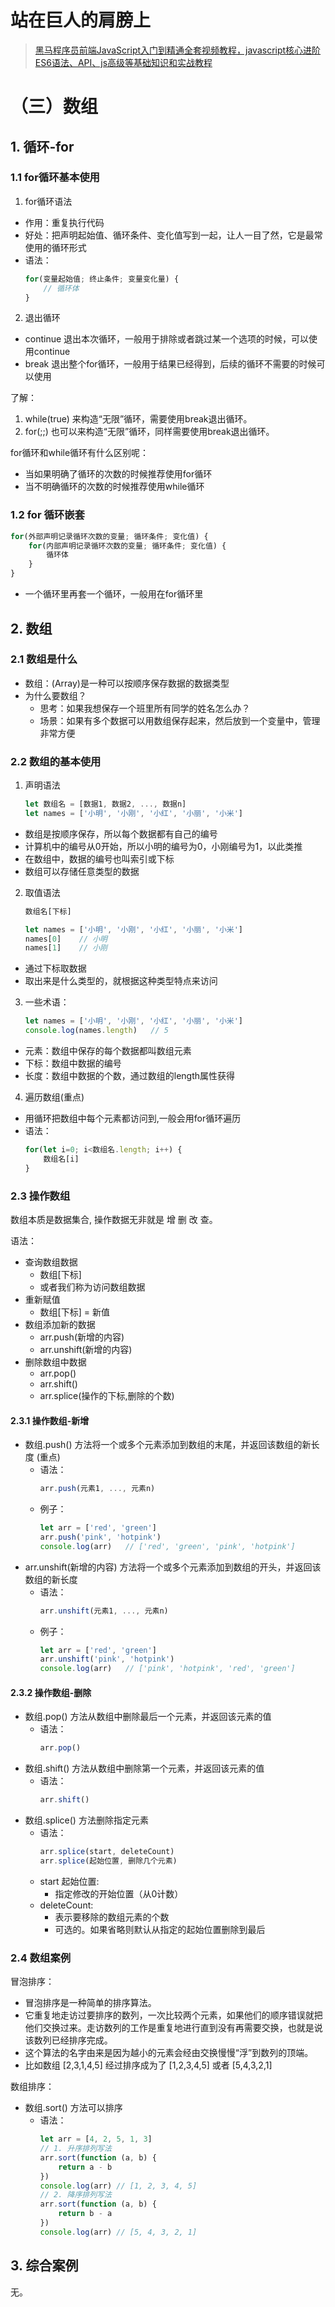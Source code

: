 # 站在巨人的肩膀上

> [黑马程序员前端JavaScript入门到精通全套视频教程，javascript核心进阶ES6语法、API、js高级等基础知识和实战教程](https://www.bilibili.com/video/BV1Y84y1L7Nn/)


# （三）数组

## 1. 循环-for

### 1.1 for循环基本使用

1. for循环语法
- 作用：重复执行代码
- 好处：把声明起始值、循环条件、变化值写到一起，让人一目了然，它是最常使用的循环形式
- 语法：
    ```js
    for(变量起始值; 终止条件; 变量变化量) {
        // 循环体
    }
    ```

2. 退出循环
-  continue 退出本次循环，一般用于排除或者跳过某一个选项的时候，可以使用continue
- break 退出整个for循环，一般用于结果已经得到，后续的循环不需要的时候可以使用

了解：
1. while(true) 来构造“无限”循环，需要使用break退出循环。
2. for(;;) 也可以来构造“无限”循环，同样需要使用break退出循环。

for循环和while循环有什么区别呢：
- 当如果明确了循环的次数的时候推荐使用for循环
- 当不明确循环的次数的时候推荐使用while循环

### 1.2 for 循环嵌套

```js
for(外部声明记录循环次数的变量; 循环条件; 变化值) {
    for(内部声明记录循环次数的变量; 循环条件; 变化值) {
        循环体
    }
}
```
- 一个循环里再套一个循环，一般用在for循环里

## 2. 数组

### 2.1 数组是什么

- 数组：(Array)是一种可以按顺序保存数据的数据类型
- 为什么要数组？
    - 思考：如果我想保存一个班里所有同学的姓名怎么办？
    - 场景：如果有多个数据可以用数组保存起来，然后放到一个变量中，管理非常方便

### 2.2 数组的基本使用

1. 声明语法
    ```js
    let 数组名 = [数据1, 数据2, ..., 数据n]
    let names = ['小明', '小刚', '小红', '小丽', '小米']
    ```
- 数组是按顺序保存，所以每个数据都有自己的编号
- 计算机中的编号从0开始，所以小明的编号为0，小刚编号为1，以此类推
- 在数组中，数据的编号也叫索引或下标
- 数组可以存储任意类型的数据

2. 取值语法
    ```js
    数组名[下标]
    
    let names = ['小明', '小刚', '小红', '小丽', '小米']
    names[0]    // 小明
    names[1]    // 小刚
    ```
- 通过下标取数据
- 取出来是什么类型的，就根据这种类型特点来访问

3. 一些术语：
    ```js
    let names = ['小明', '小刚', '小红', '小丽', '小米']
    console.log(names.length)   // 5
    ```
- 元素：数组中保存的每个数据都叫数组元素
- 下标：数组中数据的编号
- 长度：数组中数据的个数，通过数组的length属性获得

4. 遍历数组(重点)
- 用循环把数组中每个元素都访问到,一般会用for循环遍历
- 语法：
    ```js
    for(let i=0; i<数组名.length; i++) {
        数组名[i]
    }
    ```

### 2.3 操作数组

数组本质是数据集合, 操作数据无非就是 增 删 改 查。

语法：
- 查询数组数据
    - 数组[下标]
    - 或者我们称为访问数组数据
- 重新赋值
    - 数组[下标] = 新值
- 数组添加新的数据
    - arr.push(新增的内容)
    - arr.unshift(新增的内容)
- 删除数组中数据
    - arr.pop()
    - arr.shift()
    - arr.splice(操作的下标,删除的个数)

#### 2.3.1 操作数组-新增

- 数组.push() 方法将一个或多个元素添加到数组的末尾，并返回该数组的新长度 (重点)
    - 语法：
        ```js
        arr.push(元素1, ..., 元素n)
        ```
    - 例子：
        ```js
        let arr = ['red', 'green']
        arr.push('pink', 'hotpink')
        console.log(arr)   // ['red', 'green', 'pink', 'hotpink']
        ```
- arr.unshift(新增的内容) 方法将一个或多个元素添加到数组的开头，并返回该数组的新长度
    - 语法：
        ```js
        arr.unshift(元素1, ..., 元素n)
        ```
    - 例子：
        ```js
        let arr = ['red', 'green']
        arr.unshift('pink', 'hotpink')
        console.log(arr)   // ['pink', 'hotpink', 'red', 'green']
        ```

#### 2.3.2 操作数组-删除

- 数组.pop() 方法从数组中删除最后一个元素，并返回该元素的值
    - 语法：
        ```js
        arr.pop()
        ```
- 数组.shift() 方法从数组中删除第一个元素，并返回该元素的值
    - 语法：
        ```js
        arr.shift()
        ```
- 数组.splice() 方法删除指定元素
    - 语法：
        ```js
        arr.splice(start, deleteCount)
        arr.splice(起始位置, 删除几个元素)
        ```
    - start 起始位置:
        - 指定修改的开始位置（从0计数）
    - deleteCount:
        - 表示要移除的数组元素的个数
        - 可选的。如果省略则默认从指定的起始位置删除到最后

### 2.4 数组案例

冒泡排序：
- 冒泡排序是一种简单的排序算法。
- 它重复地走访过要排序的数列，一次比较两个元素，如果他们的顺序错误就把他们交换过来。走访数列的工作是重复地进行直到没有再需要交换，也就是说该数列已经排序完成。
- 这个算法的名字由来是因为越小的元素会经由交换慢慢“浮”到数列的顶端。
- 比如数组 [2,3,1,4,5] 经过排序成为了 [1,2,3,4,5] 或者 [5,4,3,2,1]

数组排序：
- 数组.sort() 方法可以排序
    - 语法：
        ```js
        let arr = [4, 2, 5, 1, 3]
        // 1. 升序排列写法
        arr.sort(function (a, b) {
            return a - b
        })
        console.log(arr) // [1, 2, 3, 4, 5]
        // 2. 降序排列写法
        arr.sort(function (a, b) {
            return b - a
        })
        console.log(arr) // [5, 4, 3, 2, 1]
        ```

## 3. 综合案例

无。
